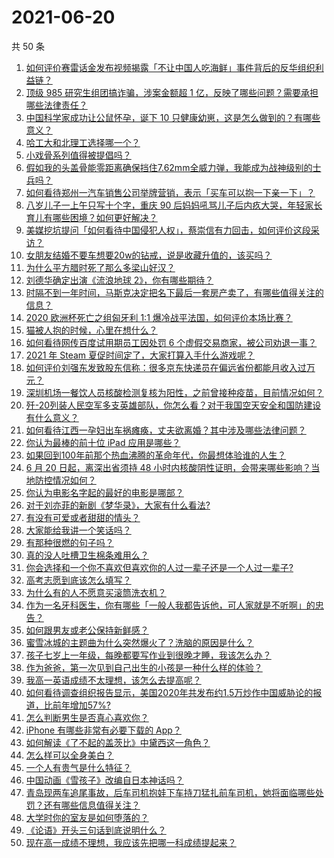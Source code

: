 # 2021-06-20

共 50 条

<!-- BEGIN -->
<!-- 最后更新时间 Sun Jun 20 2021 00:07:53 GMT+0800 (China Standard Time) -->

1. [如何评价赛雷话金发布视频揭露「不让中国人吃海鲜」事件背后的反华组织利益链？](https://www.zhihu.com/question/465827983)
2. [顶级 985 研究生组团搞诈骗，涉案金额超 1
   亿，反映了哪些问题？需要承担哪些法律责任？](https://www.zhihu.com/question/465557339)
3. [中国科学家成功让公鼠怀孕，诞下 10
   只健康幼崽，这是怎么做到的？有哪些意义？](https://www.zhihu.com/question/465862552)
4. [哈工大和北理工选择哪一个？](https://www.zhihu.com/question/329076452)
5. [小戏骨系列值得被提倡吗？](https://www.zhihu.com/question/354286546)
6. [假如我的头盖骨能零距离确保挡住7.62mm全威力弹，我能成为战神级别的士兵吗？](https://www.zhihu.com/question/444459120)
7. [如何看待郑州一汽车销售公司举牌营销，表示「买车可以抱一下亲一下」？](https://www.zhihu.com/question/465898157)
8. [八岁儿子一上午只写十个字，重庆 90
   后妈妈吼骂儿子后内疚大哭，年轻家长育儿有哪些困境？如何更好解决？](https://www.zhihu.com/question/465723069)
9. [美媒挖坑提问「如何看待中国侵犯人权」，蔡崇信有力回击，如何评价这段采访？](https://www.zhihu.com/question/465932695)
10. [女朋友结婚不要车想要20w的钻戒，说是收藏升值的，该买吗？](https://www.zhihu.com/question/460481721)
11. [为什么平方腊时死了那么多梁山好汉？](https://www.zhihu.com/question/459476694)
12. [刘德华确定出演《流浪地球 2》，你有哪些期待？](https://www.zhihu.com/question/465932631)
13. [时隔不到一年时间，马斯克决定把名下最后一套房产卖了，有哪些值得关注的信息？](https://www.zhihu.com/question/465124442)
14. [2020 欧洲杯死亡之组匈牙利 1:1
    爆冷战平法国，如何评价本场比赛？](https://www.zhihu.com/question/465967890)
15. [猫被人抱的时候，心里在想什么？](https://www.zhihu.com/question/463390158)
16. [如何看待网传百度试用期员工因处罚 6
    个虚假交易商家，被公司劝退一事？](https://www.zhihu.com/question/465745130)
17. [2021 年 Steam 夏促时间定了，大家打算入手什么游戏呢？](https://www.zhihu.com/question/456973633)
18. [如何评价刘强东发致股东信称：很多京东快递员在偏远省份都能月收入过万元？](https://www.zhihu.com/question/465738678)
19. [深圳机场一餐饮人员核酸检测复核为阳性，之前曾接种疫苗，目前情况如何？](https://www.zhihu.com/question/465742318)
20. [歼-20列装人民空军多支英雄部队，你怎么看？对于我国空天安全和国防建设有什么意义？](https://www.zhihu.com/question/465781827)
21. [如何看待江西一孕妇出车祸瘫痪，丈夫欲离婚？其中涉及哪些法律问题？](https://www.zhihu.com/question/465900205)
22. [你认为最棒的前十位 iPad 应用是哪些？](https://www.zhihu.com/question/34453138)
23. [如果回到100年前那个热血沸腾的革命年代，你最想体验谁的人生？](https://www.zhihu.com/question/460118166)
24. [6 月 20 日起，离深出省须持 48
    小时内核酸阴性证明，会带来哪些影响？当地防控情况如何？](https://www.zhihu.com/question/466006647)
25. [你认为电影名字起的最好的电影是哪部？](https://www.zhihu.com/question/464066501)
26. [对于刘亦菲的新剧《梦华录》，大家有什么看法?](https://www.zhihu.com/question/463716425)
27. [有没有可爱或者甜甜的情头？](https://www.zhihu.com/question/391413854)
28. [大家能给我讲一个笑话吗？](https://www.zhihu.com/question/464776360)
29. [有那种很燃的句子吗？](https://www.zhihu.com/question/457916101)
30. [真的没人吐槽卫生棉条难用么？](https://www.zhihu.com/question/300142490)
31. [你会选择和一个你不喜欢但喜欢你的人过一辈子还是一个人过一辈子?](https://www.zhihu.com/question/461105913)
32. [高考志愿到底该怎么填写？](https://www.zhihu.com/question/409122324)
33. [为什么有的人不愿意买滚筒洗衣机？](https://www.zhihu.com/question/393287010)
34. [作为一名牙科医生，你有哪些「一般人我都告诉他，可人家就是不听啊」的忠告？](https://www.zhihu.com/question/56477060)
35. [如何跟男友或老公保持新鲜感？](https://www.zhihu.com/question/323121337)
36. [蜜雪冰城的主题曲为什么突然爆火了？洗脑的原因是什么？](https://www.zhihu.com/question/464996660)
37. [孩子七岁上一年级，每晚都要写作业到很晚才睡，我该怎么办？](https://www.zhihu.com/question/453264257)
38. [作为爸爸，第一次见到自己出生的小孩是一种什么样的体验？](https://www.zhihu.com/question/352453251)
39. [我高一英语成绩不太理想，该怎么去提高呢？](https://www.zhihu.com/question/463008113)
40. [如何看待调查组织报告显示，美国2020年共发布约1.5万炒作中国威胁论的报道，比前年增加57%?](https://www.zhihu.com/question/465877952)
41. [怎么判断男生是否真心喜欢你？](https://www.zhihu.com/question/431695365)
42. [iPhone 有哪些非常有必要下载的 App？](https://www.zhihu.com/question/28306141)
43. [如何解读《了不起的盖茨比》中黛西这一角色？](https://www.zhihu.com/question/464349748)
44. [怎么样可以全身美白？](https://www.zhihu.com/question/24969320)
45. [一个人有贵气是什么特征？](https://www.zhihu.com/question/61071183)
46. [中国动画《雪孩子》改编自日本神话吗？](https://www.zhihu.com/question/465234646)
47. [青岛现两车追尾事故，后车司机抱娃下车持刀猛扎前车司机，她将面临哪些处罚？还有哪些信息值得关注？](https://www.zhihu.com/question/465539331)
48. [大学时你的室友是如何堕落的？](https://www.zhihu.com/question/351402740)
49. [《论语》开头三句话到底说明什么？](https://www.zhihu.com/question/458542584)
50. [现在高一成绩不理想，我应该先把哪一科成绩提起来？](https://www.zhihu.com/question/460555751)

<!-- END -->
